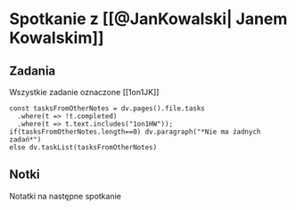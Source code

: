 # Spotkanie z [[@JanKowalski| Janem Kowalskim]]


## Zadania
Wszystkie zadanie oznaczone [[1on1JK]]
```dataviewjs
const tasksFromOtherNotes = dv.pages().file.tasks
  .where(t => !t.completed)
  .where(t => t.text.includes("1on1HW"));
if(tasksFromOtherNotes.length==0) dv.paragraph("*Nie ma żadnych  zadań*")
else dv.taskList(tasksFromOtherNotes)
```

## Notki

Notatki na następne spotkanie